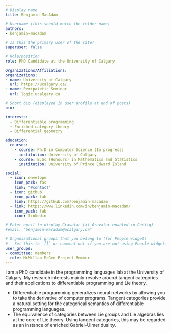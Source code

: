 ```yaml
---
# Display name
title: Benjamin MacAdam

# Username (this should match the folder name)
authors:
- benjamin-macadam

# Is this the primary user of the site?
superuser: false

# Role/position
role: PhD Candidate at the University of Calgary

Organizations/Affiliations:
organizations:
- name: University of Calgary
  url: https://ucalgary.ca/
- name: Peripatetic Seminar
  url: logic.ucalgary.ca

# Short bio (displayed in user profile at end of posts)
bio:

interests:
  - Differentiable programming
  - Enriched category theory
  - Differential geometry

education:
  courses:
    - course: Ph.D in Computer Science (In progress)
      institution: University of Calgary
    - course: B.Sc (Honours) in Mathematics and Statistics
      institution: University of Prince Edward Island

social:
  - icon: envelope
    icon_pack: fas
    link: "#contact"
  - icon: github
    icon_pack: fab
    link: https://github.com/benjamin-macadam
  - link: https://www.linkedin.com/in/benjamin-macadam/
    icon_pack: fab
    icon: linkedin

# Enter email to display Gravatar (if Gravatar enabled in Config)
#email: "benjamin-macadam@ucalgary.ca"

# Organizational groups that you belong to (for People widget)
#   Set this to `[]` or comment out if you are not using People widget.
user_groups:
- committee: members
  role: McMillan-McGee Project Member
---
```

I am a PhD candidate in the programming languages lab at the University of Calgary. My research interests mainly revolve around tangent categories and their applications to differentiable programming and Lie theory.

* Differentiable programming generalizes neural networks by allowing you to take the derivative of computer programs. Tangent categories provide a natural setting for the categorical semantics of differentiable programming languages. 
* The equivalence of categories between Lie groups and Lie algebras lies at the core of Lie theory. Using tangent categories, this may be regarded as an instance of enriched Gabriel-Ulmer duality.

